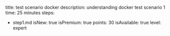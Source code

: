 title: test scenario docker
description: understanding docker test scenario 1
time: 25 minutes
steps:
  - step1.md
isNew: true
isPremium: true
points: 30
isAvailable: true
level: expert
